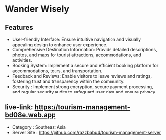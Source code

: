 # Wander Wisely

## Features
- User-friendly Interface: Ensure intuitive navigation and visually appealing design to enhance user experience.
- Comprehensive Destination Information: Provide detailed descriptions, photos, and maps for tourist attractions, accommodations, and activities.
- Booking System: Implement a secure and efficient booking platform for accommodations, tours, and transportation.
- Feedback and Reviews: Enable visitors to leave reviews and ratings, fostering trust and transparency within the community.
- Security : Implement strong encryption, secure payment processing, and regular security audits to safeguard user data and ensure privacy

## live-link: https://tourism-management-bd08e.web.app
- Category : Southeast Asia
- Server Site : https://github.com/razzbabu4/tourism-management-server
